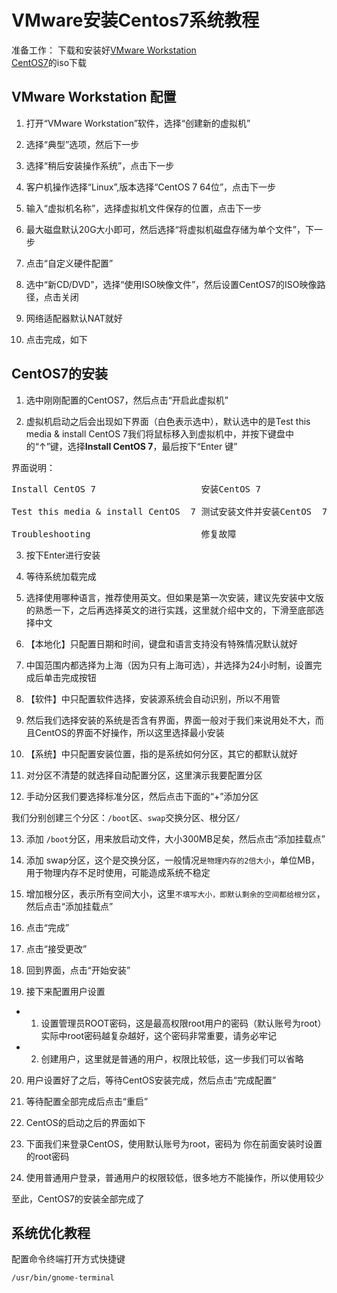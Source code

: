 # VMware安装Centos7系统教程

准备工作：
下载和安装好[VMware Workstation](https://www.vmware.com/products/desktop-hypervisor/workstation-and-fusion)  
[CentOS7](https://mirrors.pku.edu.cn/centos/7/isos/x86_64/CentOS-7-x86_64-DVD-2009.iso)的iso下载

## VMware Workstation 配置
1. 打开“VMware Workstation”软件，选择“创建新的虚拟机”  

2. 选择“典型”选项，然后下一步  

3. 选择“稍后安装操作系统”，点击下一步  

4. 客户机操作选择“Linux”,版本选择“CentOS 7 64位”，点击下一步  

5. 输入“虚拟机名称”，选择虚拟机文件保存的位置，点击下一步  

6. 最大磁盘默认20G大小即可，然后选择“将虚拟机磁盘存储为单个文件”，下一步  

7. 点击“自定义硬件配置”  

8. 选中“新CD/DVD”，选择“使用ISO映像文件”，然后设置CentOS7的ISO映像路径，点击关闭  

9. 网络适配器默认NAT就好  

10. 点击完成，如下  


## CentOS7的安装
1. 选中刚刚配置的CentOS7，然后点击“开启此虚拟机”  

2. 虚拟机启动之后会出现如下界面（白色表示选中），默认选中的是Test this media & install CentOS  7我们将鼠标移入到虚拟机中，并按下键盘中的“↑”键，选择**Install CentOS 7**，最后按下“Enter 键”  


界面说明：
<pre>
Install CentOS 7                    安装CentOS 7

Test this media & install CentOS  7 测试安装文件并安装CentOS  7

Troubleshooting                     修复故障
</pre>

3. 按下Enter进行安装  

4. 等待系统加载完成  

5. 选择使用哪种语言，推荐使用英文。但如果是第一次安装，建议先安装中文版的熟悉一下，之后再选择英文的进行实践，这里就介绍中文的，下滑至底部选择中文  

6. 【本地化】只配置日期和时间，键盘和语言支持没有特殊情况默认就好  

7. 中国范围内都选择为上海（因为只有上海可选），并选择为24小时制，设置完成后单击完成按钮  

8. 【软件】中只配置软件选择，安装源系统会自动识别，所以不用管  

9. 然后我们选择安装的系统是否含有界面，界面一般对于我们来说用处不大，而且CentOS的界面不好操作，所以这里选择最小安装  

10. 【系统】中只配置安装位置，指的是系统如何分区，其它的都默认就好  

11. 对分区不清楚的就选择自动配置分区，这里演示我要配置分区  

12. 手动分区我们要选择标准分区，然后点击下面的“+”添加分区  

我们分别创建三个分区：`/boot`区、`swap`交换分区、根分区`/`  

13. 添加 `/boot`分区，用来放启动文件，大小300MB足矣，然后点击“添加挂载点”  

14. 添加 swap分区，这个是交换分区，一般情况`是物理内存的2倍大小`，单位MB，用于物理内存不足时使用，可能造成系统不稳定  

15. 增加根分区，表示所有空间大小，这里`不填写大小，即默认剩余的空间都给根分区`，然后点击“添加挂载点”  

16. 点击“完成”  

17. 点击“接受更改”  

18. 回到界面，点击“开始安装”  

19. 接下来配置用户设置  
- 1. 设置管理员ROOT密码，这是最高权限root用户的密码（默认账号为root）  
实际中root密码越复杂越好，这个密码非常重要，请务必牢记  

- 2. 创建用户，这里就是普通的用户，权限比较低，这一步我们可以省略  

20. 用户设置好了之后，等待CentOS安装完成，然后点击“完成配置”  

21. 等待配置全部完成后点击“重启”  

22. CentOS的启动之后的界面如下  

23. 下面我们来登录CentOS，使用默认账号为root，密码为 你在前面安装时设置的root密码  

24. 使用普通用户登录，普通用户的权限较低，很多地方不能操作，所以使用较少  

至此，CentOS7的安装全部完成了  

## 系统优化教程
配置命令终端打开方式快捷键
```
/usr/bin/gnome-terminal
```